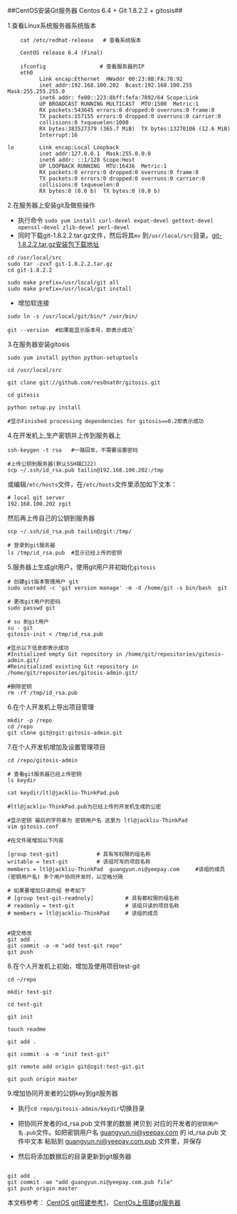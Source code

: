 
##CentOS安装Git服务器 Centos 6.4 + Git 1.8.2.2 + gitosis##

1.查看Linux系统服务器系统版本

```
    cat /etc/redhat-release   # 查看系统版本
    
    CentOS release 6.4 (Final)
    
    ifconfig                 # 查看服务器的IP
    eth0      
          Link encap:Ethernet  HWaddr 00:23:8B:FA:78:92  
          inet addr:192.168.100.202  Bcast:192.168.100.255  Mask:255.255.255.0
          inet6 addr: fe80::223:8bff:fefa:7892/64 Scope:Link
          UP BROADCAST RUNNING MULTICAST  MTU:1500  Metric:1
          RX packets:543645 errors:0 dropped:0 overruns:0 frame:0
          TX packets:157155 errors:0 dropped:0 overruns:0 carrier:0
          collisions:0 txqueuelen:1000 
          RX bytes:383527379 (365.7 MiB)  TX bytes:13270106 (12.6 MiB)
          Interrupt:16 

lo        Link encap:Local Loopback  
          inet addr:127.0.0.1  Mask:255.0.0.0
          inet6 addr: ::1/128 Scope:Host
          UP LOOPBACK RUNNING  MTU:16436  Metric:1
          RX packets:0 errors:0 dropped:0 overruns:0 frame:0
          TX packets:0 errors:0 dropped:0 overruns:0 carrier:0
          collisions:0 txqueuelen:0 
          RX bytes:0 (0.0 b)  TX bytes:0 (0.0 b)

```

2.在服务器上安装git及做些操作

 - 执行命令
`
sudo yum install curl-devel expat-devel gettext-devel openssl-devel zlib-devel perl-devel
`
 - 同时下载git-1.8.2.2.tar.gz文件，然后将其`mv` 到`/usr/local/src`目录。[git-1.8.2.2.tar.gz安装包下载地址][1]

```
cd /usr/local/src
sudo tar -zvxf git-1.8.2.2.tar.gz
cd git-1.8.2.2

sudo make prefix=/usr/local/git all
sudo make prefix=/usr/local/git install

```

 - 增加软连接
```
sudo ln -s /usr/local/git/bin/* /usr/bin/

git --version  #如果能显示版本号，即表示成功`

```

3.在服务器安装gitosis
```
sudo yum install python python-setuptools

cd /usr/local/src

git clone git://github.com/res0nat0r/gitosis.git

cd gitosis

python setup.py install  

#显示Finished processing dependencies for gitosis==0.2即表示成功

```


4.在开发机上,生产密钥并上传到服务器上
```
ssh-keygen -t rsa   #一路回车，不需要设置密码

#上传公钥到服务器(默认SSH端口22)
scp ~/.ssh/id_rsa.pub tailin@192.168.100.202:/tmp
```

或编辑`/etc/hosts`文件，在`/etc/hosts`文件里添加如下文本：
```
# local git server 
192.168.100.202 zgit
```
然后再上传自己的公钥到服务器
```
scp ~/.ssh/id_rsa.pub tailin@zgit:/tmp/

# 登录到git服务器
ls /tmp/id_rsa.pub  #显示已经上传的密钥

```

5.服务器上生成git用户，使用git用户并初始化`gitosis`

```
# 创建git版本管理用户 git
sudo useradd -c 'git version manage' -m -d /home/git -s bin/bash  git

# 更改git用户的密码
sudo passwd git

# su 到git用户
su - git
gitosis-init < /tmp/id_rsa.pub

#显示以下信息即表示成功
#Initialized empty Git repository in /home/git/repositories/gitosis-admin.git/
#Reinitialized existing Git repository in /home/git/repositories/gitosis-admin.git/

#删除密钥
rm -rf /tmp/id_rsa.pub

```

6.在个人开发机上导出项目管理
```
mkdir -p /repo
cd /repo
git clone git@zgit:gitosis-admin.git

```

7.在个人开发机增加及设置管理项目
```
cd /repo/gitosis-admin

# 查看git服务器已经上传密钥
ls keydir  

cat keydir/ltl@jackliu-ThinkPad.pub  

#ltl@jackliu-ThinkPad.pub为已经上传的开发机生成的公密

#显示密钥 最后的字符串为 密钥用户名 这里为 ltl@jackliu-ThinkPad
vim gitosis.conf

#在文件尾增加以下内容

[group test-git]            # 具有写权限的组名称
writable = test-git         # 该组可写的项目名称
members = ltl@jackliu-ThinkPad  guangyun.ni@yeepay.com     #该组的成员(密钥用户名) 多个用户协同开发时，以空格分隔

# 如果要增加只读的组 参考如下
# [group test-git-readnoly]          # 具有都权限的组名称 
# readonly = test-git                # 该组只读的项目名称 
# members = ltl@jackliu-ThinkPad     # 该组的成员


#提交修改
git add .
git commit -a -m "add test-git repo"
git push

```

8.在个人开发机上初始，增加及使用项目test-git

```
cd ~/repo  

mkdir test-git   

cd test-git  

git init  

touch readme  

git add .   

git commit -a -m "init test-git"  

git remote add origin git@zgit:test-git.git  

git push origin master  

```

9.增加协同开发者的公钥key到git服务器  
 
 - 执行`cd repo/gitosis-admin/keydir`切换目录
 
 - 把协同开发者的id_rsa.pub 文件里的数据 拷贝到 对应的开发者的`密钥用户名.pub`文件。如把密钥用户名 guangyun.ni@yeepay.com 的 id_rsa.pub 文件中文本 粘贴到 guangyun.ni@yeepay.com.pub 文件里，并保存

 - 然后将添加数据后的目录更新到git服务器
 
 ```
 
 git add .  
 git commit -am "add guangyun.ni@yeepay.com.pub file"  
 git push origin master  
 
 ```
 

 
 本文档参考：
 [CentOS git搭建参考1][2]，
 [CentOs上搭建git服务器][3]
 


  [1]: http://code.google.com/p/git-core
  [2]: http://blog.sina.com.cn/s/blog_86fe5b440101975o.html
  [3]: http://www.cnblogs.com/nasa/archive/2012/05/31/2528901.html